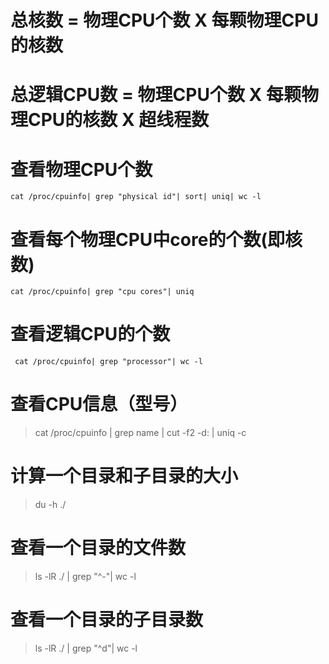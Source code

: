 # 总核数 = 物理CPU个数 X 每颗物理CPU的核数 
# 总逻辑CPU数 = 物理CPU个数 X 每颗物理CPU的核数 X 超线程数

# 查看物理CPU个数
```
cat /proc/cpuinfo| grep "physical id"| sort| uniq| wc -l
```

# 查看每个物理CPU中core的个数(即核数)
```
cat /proc/cpuinfo| grep "cpu cores"| uniq
```

# 查看逻辑CPU的个数
``` cat /proc/cpuinfo| grep "processor"| wc -l```


# 查看CPU信息（型号）
> cat /proc/cpuinfo | grep name | cut -f2 -d: | uniq -c

# 计算一个目录和子目录的大小
> du -h  ./

# 查看一个目录的文件数
> ls -lR ./ | grep "^-"| wc -l

# 查看一个目录的子目录数
> ls -lR ./ | grep "^d"| wc -l
